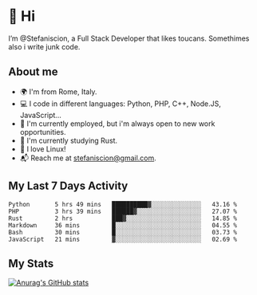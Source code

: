# 👋 Hi

I’m @Stefaniscion, a Full Stack Developer that likes toucans.
Somethimes also i write junk code.

## About me

- 🌍 I'm from Rome, Italy.
- 💻 I code in different languages: Python, PHP, C++, Node.JS, JavaScript...
- 💼 I'm currently employed, but i'm always open to new work opportunities.
- 🌱 I'm currently studying Rust.
- 🐧 I love Linux!
- 📬 Reach me at stefaniscion@gmail.com.

## My Last 7 Days Activity
<!--START_SECTION:waka-->

```text
Python       5 hrs 49 mins   ██████████▓░░░░░░░░░░░░░░   43.16 %
PHP          3 hrs 39 mins   ██████▓░░░░░░░░░░░░░░░░░░   27.07 %
Rust         2 hrs           ███▓░░░░░░░░░░░░░░░░░░░░░   14.85 %
Markdown     36 mins         █░░░░░░░░░░░░░░░░░░░░░░░░   04.55 %
Bash         30 mins         █░░░░░░░░░░░░░░░░░░░░░░░░   03.73 %
JavaScript   21 mins         ▓░░░░░░░░░░░░░░░░░░░░░░░░   02.69 %
```

<!--END_SECTION:waka-->

## My Stats
[![Anurag's GitHub stats](https://github-readme-stats.vercel.app/api?username=stefaniscion)](https://github.com/anuraghazra/github-readme-stats)
